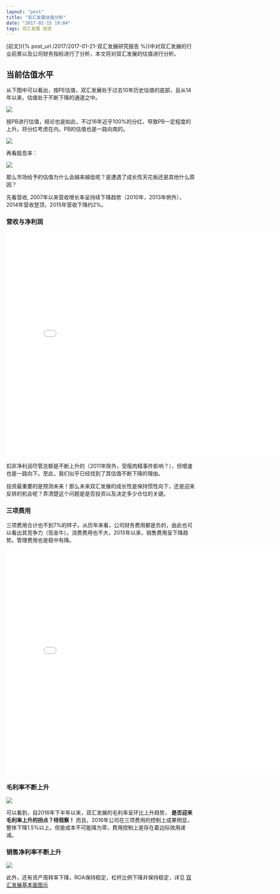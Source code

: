 ```yaml
---
layout: "post"
title: "双汇发展估值分析"
date: "2017-02-15 19:04"
tags: 双汇发展 投资
---
```


[前文]({% post_url /2017/2017-01-21-双汇发展研究报告 %})中对双汇发展的行业前景以及公司财务指标进行了分析，本文将对双汇发展的估值进行分析。

## 当前估值水平

从下图中可以看出，按PE估值，双汇发展处于过去10年历史估值的底部，且从14年以来，估值处于不断下降的通道之中。

![](http://7xonmk.com1.z0.glb.clouddn.com/2017-02-15_20-56-17.png)

按PB进行估值，结论也是如此，不过16年近乎100%的分红，导致PB一定程度的上升。将分红考虑在内，PB的估值也是一路向南的。

![](http://7xonmk.com1.z0.glb.clouddn.com/2017-02-15_21-40-27.png)

再看股息率：

![](http://7xonmk.com1.z0.glb.clouddn.com/2017-02-15_21-43-29.png)

那么市场给予的估值为什么会越来越低呢？是遭遇了成长性天花板还是其他什么原因？

先看营收, 2007年以来营收增长率呈持续下降趋势（2010年，2013年例外），2014年营收登顶，2015年营收下降约2%。

### 营收与净利润

<iframe width="800" height="600" frameborder="0" scrolling="no" src="//plot.ly/~luowenbo/9.embed?link=false&logo=false"></iframe>

扣非净利润尽管总额是不断上升的（2011年除外，受瘦肉精事件影响？），但增速也是一路向下。至此，我们似乎已经找到了其估值不断下降的理由。

投资最重要的是预测未来！那么未来双汇发展的成长性是保持惯性向下，还是迎来反转的机会呢？弄清楚这个问题是是否投资以及决定多少仓位的关键。

### 三项费用

三项费用合计也不到7%的样子。从历年来看，公司财务费用都是负的，由此也可以看出其竞争力（现金牛）。消费费用也不大，2015年以来，销售费用呈下降趋势。管理费用也是稳中有降。

<iframe width="800" height="600" frameborder="0" scrolling="no" src="//plot.ly/~luowenbo/11.embed?link=false&logo=false"></iframe>

### 毛利率不断上升

![](http://7xonmk.com1.z0.glb.clouddn.com/2017-02-15_22-25-52.png)

可以看到，自2016年下半年以来，双汇发展的毛利率呈环比上升趋势， **是否迎来毛利率上升的拐点？待观察！** 而且，2016年公司在三项费用的控制上成果明显，整体下降1.5%以上。但是成本不可能降为零，费用控制上是存在着边际效用递减。


### 销售净利率不断上升

![](http://7xonmk.com1.z0.glb.clouddn.com/2017-02-15_22-27-15.png)

此外，还有资产周转率下降，ROA保持稳定，杠杆比例下降并保持稳定，详见 [双汇发展基本面图示](https://www.lixinger.com/analytics/company/sz/000895/detail/fundamental/profit)
